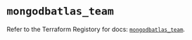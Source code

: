 # `mongodbatlas_team`

Refer to the Terraform Registory for docs: [`mongodbatlas_team`](https://registry.terraform.io/providers/mongodb/mongodbatlas/1.10.0/docs/resources/team).
